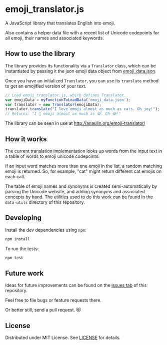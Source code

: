 # emoji_translator.js

A JavaScript library that translates English into emoji.

Also contains a helper data file with a recent list of Unicode codepoints for
all emoji, their names and associated keywords.

## How to use the library

The library provides its functionality via a `Translator` class, which can be
instantiated by passing it the json emoji data object from
[emoji_data.json](https://github.com/anaulin/emo/blob/master/emoji_data.json).

Once you have an initialized `Translator`, you can use its `translate` method to
get an emojified version of your text.

```JavaScript
// Load emoji_translator.js, which defines Translator.
var emojiData = myFunctionToLoadData('emoji_data.json');
var translator = new Translator(emojiData);
translator.translate("I love emoji almost as much as cats. Oh joy!");
// Returns: "I 💖 emoji almost as much as 😸. Oh 😂!"
```

The library can be seen in use at http://anaulin.org/emoji-translator/

## How it works

The current translation implementation looks up words from the input text in a
table of words to emoji unicode codepoints.

If an input word matches more than one emoji in the list, a random matching
emoji is returned. So, for example, "cat" might return different cat emojis on
each call.

The table of emoji names and synonyms is created semi-automatically by parsing
the Unicode website, and adding synonyms and associated concepts by hand. The
utilities used to do this work can be found in the `data-utils` directory of this
repository.

## Developing

Install the dev dependencies using `npm`:
```bash
npm install
```

To run the tests:
```bash
npm test
```

## Future work
Ideas for future improvements can be found on the
[issues tab](https://github.com/anaulin/emo/issues) of this repository.

Feel free to file bugs or feature requests there.

Or better still, send a pull request. 😻

## License

Distributed under MIT License. See
[LICENSE](https://github.com/anaulin/emo/blob/master/LICENSE.md)
for details.
